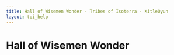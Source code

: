 ```yaml
---
title: Hall of Wisemen Wonder - Tribes of Isoterra - KitleOyun
layout: toi_help
---
```


<h1 class="h1">Hall of Wisemen Wonder</h1>
